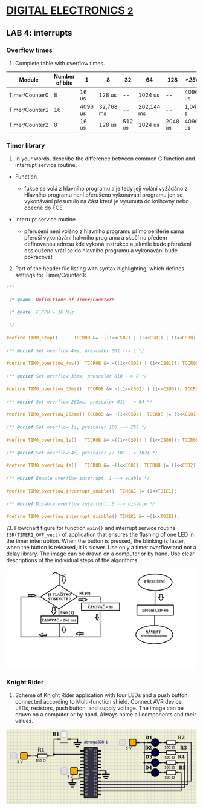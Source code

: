 # [DIGITAL ELECTRONICS <font size="5"> 2 </font>](https://github.com/jamo796/Digital-electronics-2/)

## LAB 4: interrupts



### Overflow times

1.  Complete table with overflow times.



| **Module**     | **Number of bits** | **1**   | **8**     | **32** | **64**     | **128** | ***\*256\**** | ***\*1024\**** |
| -------------- | ------------------ | ------- | --------- | ------ | ---------- | ------- | ------------- | -------------- |
| Timer/Counter0 | 8                  | 16 us   | 128 us    | --     | 1024 us    | --      | 4096 us       | 16384 us       |
| Timer/Counter1 | 16                 | 4096 us | 32,768 ms | --     | 262,144 ms | --      | 1,0486 s      | 4,1944 s       |
| Timer/Counter2 | 8                  | 16 us   | 128 us    | 512 us | 1024 us    | 2048 us | 4096 us       | 16384 us       |



### Timer library



1. In your words, describe the difference between common C function and interrupt service routine.

* Function 
  * fukce se volá z hlavního programu a je tedy její volání vyžádáno z Hlavního programu není přerušeno vykonávání programu jen se vykonávání přesunulo na část která je vysunuta do knihovny nebo obecně do FCE 

* Interrupt service routine 
  * přerušení není voláno z hlavního programu přímo periferie sama přeruší vykonávání halvního programu a skočí na předem definovanou adresu kde vykoná instrukce a jakmile bude přerušení obslouženo vrátí se do hlavního programu a vykonávání bude pokračovat



2. Part of the header file listing with syntax highlighting, which defines settings for Timer/Counter0:



```c
/**

 \* @name  Definitions of Timer/Counter0

 \* @note  F_CPU = 16 MHz

 */

#define TIM0_stop()      TCCR0B &= ~((1<<CS02) | (1<<CS01) | (1<<CS00));

/** @brief Set overflow 4ms, prescaler 001 --> 1 */

#define TIM0_overflow_4ms()  TCCR0B &= ~((1<<CS02) | (1<<CS01)); TCCR0B |= (1<<CS00);

/** @brief Set overflow 33ms, prescaler 010 --> 8 */

#define TIM0_overflow_33ms()  TCCR0B &= ~((1<<CS02) | (1<<CS00)); TCCR0B |= (1<<CS01);

/** @brief Set overflow 262ms, prescaler 011 --> 64 */

#define TIM0_overflow_262ms() TCCR0B &= ~(1<<CS02); TCCR0B |= (1<<CS01) | (1<<CS00);

/** @brief Set overflow 1s, prescaler 100 --> 256 */

#define TIM0_overflow_1s()   TCCR0B &= ~((1<<CS01) | (1<<CS00)); TCCR0B |= (1<<CS02);

/** @brief Set overflow 4s, prescaler // 101 --> 1024 */

#define TIM0_overflow_4s()   TCCR0B &= ~(1<<CS01); TCCR0B |= (1<<CS02) | (1<<CS00);

/** @brief Enable overflow interrupt, 1 --> enable */

#define TIM0_overflow_interrupt_enable()  TIMSK1 |= (1<<TOIE1);

/** @brief Disable overflow interrupt, 0 --> disable */

#define TIM0_overflow_interrupt_disable() TIMSK1 &= ~(1<<TOIE1);
```



\3. Flowchart figure for function `main()` and interrupt service routine `ISR(TIMER1_OVF_vect)` of application that ensures the flashing of one LED in the timer interruption. When the button is pressed, the blinking is faster, when the button is released, it is slower. Use only a timer overflow and not a delay library. The image can be drawn on a computer or by hand. Use clear descriptions of the individual steps of the algorithms.



  ![your figure](https://github.com/jamo796/Digital-electronics-2/blob/main/Labs/04-interups/obslou%C5%BEen%C3%AD%20p%C5%99eru%C5%A1en%C3%AD.png)





### Knight Rider

1. Scheme of Knight Rider application with four LEDs and a push button, connected according to Multi-function shield. Connect AVR device, LEDs, resistors, push button, and supply voltage. The image can be drawn on a computer or by hand. Always name all components and their values.



  ![your figure](https://github.com/jamo796/Digital-electronics-2/blob/main/Labs/04-interups/knight%20rider.png)
